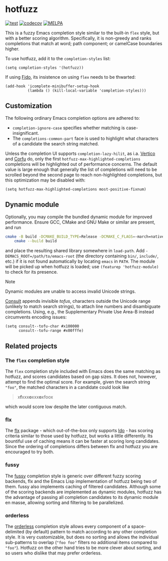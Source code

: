 # hotfuzz

[![test](https://github.com/axelf4/hotfuzz/actions/workflows/test.yml/badge.svg)](https://github.com/axelf4/hotfuzz/actions/workflows/test.yml)
[![codecov](https://codecov.io/gh/axelf4/hotfuzz/graph/badge.svg?token=OV1BqTB7QL)](https://codecov.io/gh/axelf4/hotfuzz)
[![MELPA](https://melpa.org/packages/hotfuzz-badge.svg)](https://melpa.org/#/hotfuzz)

This is a fuzzy Emacs completion style similar to the built-in `flex` style,
but with a better scoring algorithm.
Specifically, it is non-greedy and ranks completions that match at
word; path component; or camelCase boundaries higher.

To use hotfuzz, add it to the `completion-styles` list:
```elisp
(setq completion-styles '(hotfuzz))
```
If using [Fido], its insistence on using `flex` needs to be thwarted:
```elisp
(add-hook 'icomplete-minibuffer-setup-hook
          (lambda () (kill-local-variable 'completion-styles)))
```

## Customization

The following ordinary Emacs completion options are adhered to:
* `completion-ignore-case` specifies whether matching is case-insignificant.
* The `completions-common-part` face is used to highlight
  what characters of a candidate the search string matched.

Unless the completion UI supports `completion-lazy-hilit`, as i.a.
[Vertico] and [Corfu] do, only the first
`hotfuzz-max-highlighted-completions` completions will be
highlighted out of performance concerns. The default value is large
enough that generally the list of completions will need to be
scrolled beyond the second page to reach non-highlighted
completions, but this optimization may be disabled with:
```elisp
(setq hotfuzz-max-highlighted-completions most-positive-fixnum)
```

## Dynamic module

Optionally, you may compile the bundled dynamic module
for improved performance.
Ensure GCC, CMake and GNU Make or similar are present, and run
```sh
cmake -B build -DCMAKE_BUILD_TYPE=Release -DCMAKE_C_FLAGS=-march=native &&
	cmake --build build
```
and place the resulting shared library somewhere in `load-path`.
Add `-DEMACS_ROOT=/path/to/emacs-root`
(the directory containing `bin/`, `include/`, etc.)
if it is not found automatically by locating `emacs` in `PATH`.
The module will be picked up when hotfuzz is loaded;
use `(featurep 'hotfuzz-module)` to check for its presence.

> [!NOTE]
> Dynamic modules are unable to access invalid Unicode strings.
>
> [Consult] appends invisible *tofus*, characters outside the Unicode
> range (unlikely to match search strings), to attach line numbers and
> disambiguate completions. Using, e.g., the Supplementary Private Use
> Area-B instead circumvents encoding issues:
> ```elisp
> (setq consult--tofu-char #x100000
>       consult--tofu-range #x00fffe)
> ```

## Related projects

### The `flex` completion style

The `flex` completion style included with Emacs
does the same matching as hotfuzz, and scores candidates based on gap sizes.
It does not, however, attempt to find the optimal score.
For example, given the search string `"foo"`,
the matched characters in a candidate could look like

> x**f**xxx**o**xxx**o**xfoox

which would score low despite the later contiguous match.

### flx

The [flx] package - which out-of-the-box only supports [Ido] -
has scoring criteria similar to those used by hotfuzz,
but works a little differently.
Its bountiful use of caching means it can be faster at scoring long candidates.
Since the ordering of completions differs between flx and hotfuzz
you are encouraged to try both.

### fussy

The [fussy] completion style is generic over different fuzzy scoring backends,
flx and the Emacs Lisp implementation of hotfuzz being two of them.
fussy also implements caching of filtered candidates.
Although some of the scoring backends are implemented as dynamic modules,
hotfuzz has the advantage of passing all completion candidates
to its dynamic module en masse,
allowing sorting and filtering to be parallelized.

### orderless

The [orderless] completion style allows
every component of a space-delimited (by default) pattern
to match according to any other completion style.
It is very customizable,
but does no sorting and allows the individual sub-patterns to overlap
(`"foo foo"` filters no additional items compared to `"foo"`).
Hotfuzz on the other hand tries to be more clever about sorting,
and so users who dislike that may prefer orderless.

[Vertico]: https://github.com/minad/vertico
[Corfu]: https://github.com/minad/corfu
[Ido]: https://www.gnu.org/software/emacs/manual/html_node/ido/index.html
[Fido]: https://www.gnu.org/software/emacs/manual/html_node/emacs/Icomplete.html
[Consult]: https://github.com/minad/consult
[flx]: https://github.com/lewang/flx
[fussy]: https://github.com/jojojames/fussy
[orderless]: https://github.com/oantolin/orderless
